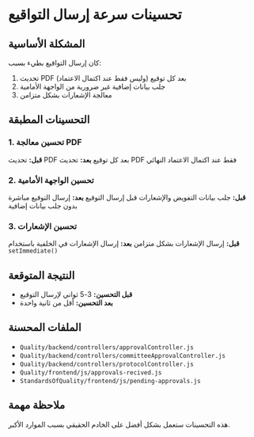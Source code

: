 # تحسينات سرعة إرسال التواقيع

## المشكلة الأساسية
كان إرسال التواقيع بطيء بسبب:
1. تحديث PDF بعد كل توقيع (وليس فقط عند اكتمال الاعتماد)
2. جلب بيانات إضافية غير ضرورية من الواجهة الأمامية
3. معالجة الإشعارات بشكل متزامن

## التحسينات المطبقة

### 1. تحسين معالجة PDF
**قبل:** تحديث PDF بعد كل توقيع
**بعد:** تحديث PDF فقط عند اكتمال الاعتماد النهائي

### 2. تحسين الواجهة الأمامية
**قبل:** جلب بيانات التفويض والإشعارات قبل إرسال التوقيع
**بعد:** إرسال التوقيع مباشرة بدون جلب بيانات إضافية

### 3. تحسين الإشعارات
**قبل:** إرسال الإشعارات بشكل متزامن
**بعد:** إرسال الإشعارات في الخلفية باستخدام `setImmediate()`

## النتيجة المتوقعة
- **قبل التحسين:** 3-5 ثواني لإرسال التوقيع
- **بعد التحسين:** أقل من ثانية واحدة

## الملفات المحسنة
- `Quality/backend/controllers/approvalController.js`
- `Quality/backend/controllers/committeeApprovalController.js`
- `Quality/backend/controllers/protocolController.js`
- `Quality/frontend/js/approvals-recived.js`
- `StandardsOfQuality/frontend/js/pending-approvals.js`

## ملاحظة مهمة
هذه التحسينات ستعمل بشكل أفضل على الخادم الحقيقي بسبب الموارد الأكبر.
